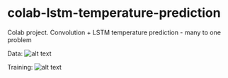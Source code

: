 # colab-lstm-temperature-prediction
Colab project. 
Convolution + LSTM temperature prediction - many to one problem

Data:
![alt text](https://raw.githubusercontent.com/KrzysztofV/colab-lstm-temperature-prediction/master/data.png)

Training:
![alt text](https://raw.githubusercontent.com/KrzysztofV/colab-lstm-temperature-prediction/master/training.png)
